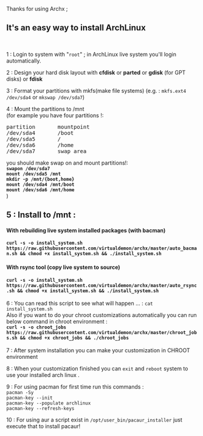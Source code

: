 Thanks for using Archx ;<br/>

<h2>It's an easy way to install ArchLinux </h2><br/>

1 : Login to system with "`root`" ; in ArchLinux live system you'll login automatically. <br/>

2 : Design your hard disk layout with **cfdisk** or **parted** or **gdisk** (for GPT disks) or **fdisk** <br/> 

3 : Format your partitions with mkfs(make file systems) (e.g. : `mkfs.ext4 /dev/sda4` or `mkswap /dev/sda7`) <br/>

4 : Mount the partitions to /mnt <br/> 
(for example you have four partitions !: <br/>
<pre>
partition       mountpoint
/dev/sda4       /boot
/dev/sda5       /
/dev/sda6       /home
/dev/sda7       swap area
</pre>
you should make swap on and mount partitions!:<br/>
<b>`swapon /dev/sda7`</b><br/>
<b>`mount /dev/sda5 /mnt`</b><br/>
<b>`mkdir -p /mnt/{boot,home}`</b><br/>
<b>`mount /dev/sda4 /mnt/boot`</b><br/>
<b>`mount /dev/sda6 /mnt/home`</b><br/>
)<br/>

<h2>5 : Install to /mnt :</h2>

<h4>With rebuilding live system installed packages (with bacman)</h4> 

<b>`curl -s -o install_system.sh https://raw.githubusercontent.com/virtualdemon/archx/master/auto_bacman.sh && chmod +x install_system.sh && ./install_system.sh` </b>  

<h4>With rsync tool (copy live system to source) </h4>

<b>`curl -s -o install_system.sh https://raw.githubusercontent.com/virtualdemon/archx/master/auto_rsync.sh && chmod +x install_system.sh && ./install_system.sh`</b>
<br/><br/>
6 : You can read this script to see what will happen ... : `cat install_system.sh` <br/>
Also if you want to do your chroot customizations automatically you can run below command in chroot environment : <br/>
<b>`curl -s -o chroot_jobs https://raw.githubusercontent.com/virtualdemon/archx/master/chroot_jobs.sh && chmod +x chroot_jobs && ./chroot_jobs`</b> 
<br/><br/>
7 : After system installation you can make your customization in CHROOT environment <br/>

8 : When your customization finished you can `exit` and `reboot` system to use your installed arch linux .<br/>

9 : For using pacman for first time run this commands :<br/>
`pacman -Sy` <br/>
`pacman-key --init` <br/>
`pacman-key --populate archlinux`<br/>
`pacman-key --refresh-keys`<br/>

10 : For using aur a script exist in `/opt/user_bin/pacaur_installer` just execute that to install pacaur!

